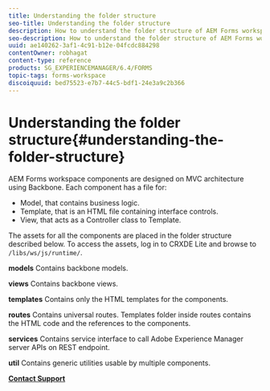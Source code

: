 ```yaml
---
title: Understanding the folder structure
seo-title: Understanding the folder structure
description: How to understand the folder structure of AEM Forms workspace source code to customize.
seo-description: How to understand the folder structure of AEM Forms workspace source code to customize.
uuid: ae140262-3af1-4c91-b12e-04fcdc884298
contentOwner: robhagat
content-type: reference
products: SG_EXPERIENCEMANAGER/6.4/FORMS
topic-tags: forms-workspace
discoiquuid: bed75523-e7b7-44c5-bdf1-24e3a9c2b366
---
```


# Understanding the folder structure{#understanding-the-folder-structure}

AEM Forms workspace components are designed on MVC architecture using Backbone. Each component has a file for:

* Model, that contains business logic.
* Template, that is an HTML file containing interface controls.
* View, that acts as a Controller class to Template.

The assets for all the components are placed in the folder structure described below. To access the assets, log in to CRXDE Lite and browse to `/libs/ws/js/runtime/`.

**models** Contains backbone models.

**views** Contains backbone views.

**templates** Contains only the HTML templates for the components.

**routes** Contains universal routes. Templates folder inside routes contains the HTML code and the references to the components.

**services** Contains service interface to call Adobe Experience Manager server APIs on REST endpoint.

**util** Contains generic utilities usable by multiple components.

[**Contact Support**](https://www.adobe.com/account/sign-in.supportportal.html)
